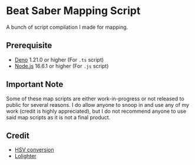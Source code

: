 # Beat Saber Mapping Script

A bunch of script compilation I made for mapping.

## Prerequisite

- [Deno](https://deno.land/) 1.21.0 or higher (For `.ts` script)
- [Node.js](https://nodejs.org/en/) 16.6.1 or higher (For `.js` script)

## Important Note

Some of these map scripts are either work-in-progress or not released to public for several reasons.
I do allow anyone to snoop in and use any of my work (credit is highly appreciated), but I do not
recommend anyone to use said map scripts as it is not a final product.

## Credit

- [HSV conversion](https://axonflux.com/handy-rgb-to-hsl-and-rgb-to-hsv-color-model-c)
- [Lolighter](https://github.com/Loloppe/Lolighter)

